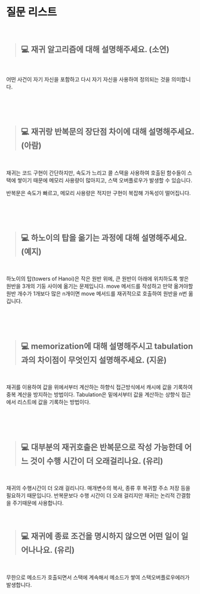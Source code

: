 # 질문 리스트

<br>

> ## 💻 재귀 알고리즘에 대해 설명해주세요. (소연)
<br>

어떤 사건이 자기 자신을 포함하고 다시 자기 자신을 사용하여 정의되는 것을 의미합니다.

<br><br><br>

> ## 💻 재귀랑 반복문의 장단점 차이에 대해 설명해주세요. (아람)
<br>

재귀는 코드 구현이 간단하지만, 속도가 느리고 콜 스택을 사용하여 호출된 함수들이 스택에 쌓이기 때문에 메모리 사용량이 많아지고, 스택 오버플로우가 발생할 수 있습니다.

반복문은 속도가 빠르고, 메모리 사용량은 적지만 구현이 복잡해 가독성이 떨어집니다.


<br><br><br>

> ## 💻 하노이의 탑을 옮기는 과정에 대해 설명해주세요. (예지)
<br>

하노이의 탑(towers of Hanoi)은 작은 원반 위에, 큰 원반이 아래에 위치하도록 쌓은 원반을 3개의 기둥 사이에 옮기는 문제입니다.
move 메서드를 작성하고 만약 옮겨야할 원반 개수가 1개보다 많은 n개이면 move 메서드를 재귀적으로 호출하여 원반을 n번 옮깁니다.


<br><br><br>

> ## 💻 memorization에 대해 설명해주시고 tabulation과의 차이점이 무엇인지 설명해주세요. (지윤)
<br>

재귀를 이용하여 값을 위에서부터 계산하는 하향식 접근방식에서 캐시에 값을 기록하여 중복 계산을 방지하는 방법이다. Tabulation은 밑에서부터 값을 계산하는 상향식 접근에서 리스트에 값을 기록하는 방법이다.

<br><br><br>

> ## 💻 대부분의 재귀호출은 반복문으로 작성 가능한데 어느 것이 수행 시간이 더 오래걸리나요. (유리)
<br>

재귀의 수행시간이 더 오래 걸리니다. 매개변수의 복사, 종류 후 복귀할 주소 저장 등을 필요하기 때문입니다. 반복문보다 수행 시간이 더 오래 걸리지만 재귀는 논리적 간결함을 주기때문에 사용합니다.
<br><br><br>

> ## 💻 재귀에 종료 조건을 명시하지 않으면 어떤 일이 일어나나요. (유리)
<br>

무한으로 메소드가 호출되면서 스택에 계속해서 메소드가 쌓여 스택오버플로우에러가 발생합니다.

<br><br><br>